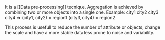 It is a [[Data pre-processing]] tecnique.
Aggregation is achieved by combining two or more objects into a single one.
Example: 
city1
city2
city3
city4
=>
(city1, city2) = region1
(city3, city4) = region2

This process is usefull to reduce the number of attribute or objects, change the scale and have a more stable data less prone to noise and variability.